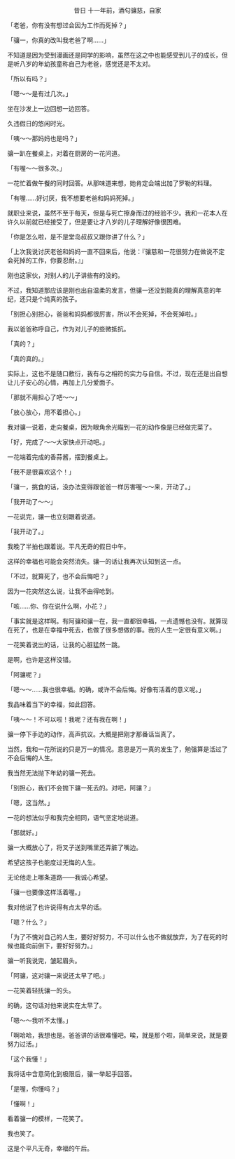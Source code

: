 <p align="center">昔日 十一年前，酒匂骧慈，自家</p>

「老爸，你有没有想过会因为工作而死掉？」

「骧一，你真的改叫我老爸了啊……」

不知道是因为受到漫画还是同学的影响，虽然在这之中也能感受到儿子的成长，但是听八岁的年幼孩童称自己为老爸，感觉还是不太对。

「所以有吗？」

「嗯～～是有过几次。」

坐在沙发上一边回想一边回答。

久违假日的悠闲时光。

「咦～～那妈妈也是吗？」

骧一趴在餐桌上，对着在厨房的一花问道。

「有喔～～很多次。」

一花忙着做午餐的同时回答。从那味道来想，她肯定会端出加了罗勒的料理。

「有喔……好讨厌，我不想要老爸和妈妈死掉。」

就职业来说，虽然不至于每天，但是与死亡擦身而过的经验不少。我和一花本人在许久以前就已经接受了，但是要让才八岁的儿子理解好像很困难。

「你是怎么啦，是不是堂岛叔叔又跟你讲了什么？」

「上次我说讨厌老爸和妈妈一直不回来后，他说：『骧慈和一花很努力在做说不定会死掉的工作，你要忍耐。』」

刚也这家伙，对别人的儿子讲些有的没的。

不过，我知道那应该是刚也出自温柔的发言，但骧一还没到能真的理解真意的年纪，还只是个纯真的孩子。

「别担心别担心，爸爸和妈妈都很厉害，所以不会死掉，不会死掉啦。」

我以爸爸称呼自己，作为对儿子的些微抵抗。

「真的？」

「真的真的。」

实际上，这也不是随口敷衍，我有与之相符的实力与自信。不过，现在还是出自想让儿子安心的心情，再加上几分爱面子。

「那就不用担心了吧～～」

「放心放心，用不着担心。」

我对骧一说着，走向餐桌，因为眼角余光瞄到一花的动作像是已经做完菜了。

「好，完成了～～大家快点开动吧。」

一花端着完成的香蒜酱，摆到餐桌上。

「我不是很喜欢这个！」

「骧一，挑食的话，没办法变得跟爸爸一样厉害喔～～来，开动了。」

「我开动了～～」

一花说完，骧一也立刻跟着说道。

「我开动了。」

我晚了半拍也跟着说。平凡无奇的假日中午。

这样的幸福也可能会突然消失。骧一的话让我再次认知到这一点。

「不过，就算死了，也不会后悔吧？」

因为一花突然这么说，让我不由得呛到。

「咳……你、你在说什么啊，小花？」

「事实就是这样啊。有阿骧和骧一在，我一直都很幸福，一点遗憾也没有。就算现在死了，也是在幸福中死去，也做了很多想做的事。我的人生一定很有意义啊。」

一花笑着说出的话，让我的心脏猛然一跳。

是啊，也许是这样没错。

「阿骧呢？」

「嗯～～……我也很幸福。的确，或许不会后悔。好像有活着的意义呢。」

我品味着当下的幸福，如此回答。

「咦～～！不可以啦！我呢？还有我在啊！」

骧一停下手边的动作，高声抗议。大概是把刚才那番话当真了。

当然，我和一花所说的只是万一的情况。意思是万一真的发生了，勉强算是活过了不会后悔的人生。

我当然无法抛下年幼的骧一死去。

「别担心，我们不会抛下骧一死去的。对吧，阿骧？」

「嗯，这当然。」

一花的想法似乎和我完全相同，语气坚定地说道。

「那就好。」

骧一大概放心了，将叉子送到嘴里还弄脏了嘴边。

希望这孩子也能度过无悔的人生。

无论他走上哪条道路——我诚心希望。

「骧一也要像这样活着喔。」

我对他说了也许说得有点太早的话。

「嗯？什么？」

「为了不愧对自己的人生，要好好努力，不可以什么也不做就放弃，为了在死的时候也能向前倒下，要好好努力。」

骧一听我说完，皱起眉头。

「阿骧，这对骧一来说还太早了吧。」

一花笑着轻抚骧一的头。

的确，这句话对他来说实在太早了。

「嗯～～我听不太懂。」

「啊哈哈，我想也是。爸爸讲的话很难懂吧。唉，就是那个啦，简单来说，就是要努力过活。」

「这个我懂！」

我将话中含意简化到极限后，骧一举起手回答。

「是喔，你懂吗？」

「懂啊！」

看着骧一的模样，一花笑了。

我也笑了。

这是个平凡无奇，幸福的午后。

